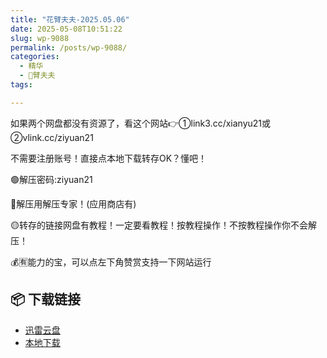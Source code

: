 ```yaml
---
title: "花臂夫夫-2025.05.06"
date: 2025-05-08T10:51:22
slug: wp-9088
permalink: /posts/wp-9088/
categories:
  - 精华
  - 🌸臂夫夫
tags:

---
```


如果两个网盘都没有资源了，看这个网站👉①link3.cc/xianyu21或②vlink.cc/ziyuan21

不需要注册账号！直接点本地下载转存OK？懂吧！

🟢解压密码:ziyuan21

🔵解压用解压专家！(应用商店有)

🟡转存的链接网盘有教程！一定要看教程！按教程操作！不按教程操作你不会解压！

💰🈶能力的宝，可以点左下角赞赏支持一下网站运行

## 📦 下载链接
- [迅雷云盘](https://blziyuan21.com/pay-download/9088?key=7cca04fb2e&down_id=0)
- [本地下载](https://blziyuan21.com/pay-download/9088?key=7cca04fb2e&down_id=1)

